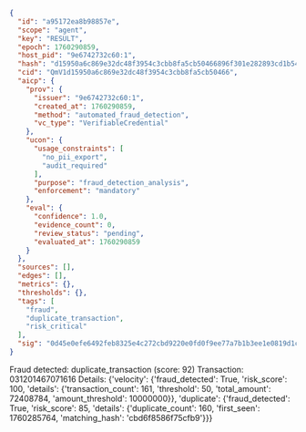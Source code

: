 ```json
{
  "id": "a95172ea8b98857e",
  "scope": "agent",
  "key": "RESULT",
  "epoch": 1760290859,
  "host_pid": "9e6742732c60:1",
  "hash": "d15950a6c869e32dc48f3954c3cbb8fa5cb50466896f301e282893cd1b54809c",
  "cid": "QmV1d15950a6c869e32dc48f3954c3cbb8fa5cb50466",
  "aicp": {
    "prov": {
      "issuer": "9e6742732c60:1",
      "created_at": 1760290859,
      "method": "automated_fraud_detection",
      "vc_type": "VerifiableCredential"
    },
    "ucon": {
      "usage_constraints": [
        "no_pii_export",
        "audit_required"
      ],
      "purpose": "fraud_detection_analysis",
      "enforcement": "mandatory"
    },
    "eval": {
      "confidence": 1.0,
      "evidence_count": 0,
      "review_status": "pending",
      "evaluated_at": 1760290859
    }
  },
  "sources": [],
  "edges": [],
  "metrics": {},
  "thresholds": {},
  "tags": [
    "fraud",
    "duplicate_transaction",
    "risk_critical"
  ],
  "sig": "0d45e0efe6492feb8325e4c272cbd9220e0fd0f9ee77a7b1b3ee1e0819d1cef1"
}
```

Fraud detected: duplicate_transaction (score: 92)
Transaction: 031201467071616
Details: {'velocity': {'fraud_detected': True, 'risk_score': 100, 'details': {'transaction_count': 161, 'threshold': 50, 'total_amount': 72408784, 'amount_threshold': 10000000}}, 'duplicate': {'fraud_detected': True, 'risk_score': 85, 'details': {'duplicate_count': 160, 'first_seen': 1760285764, 'matching_hash': 'cbd6f8586f75cfb9'}}}